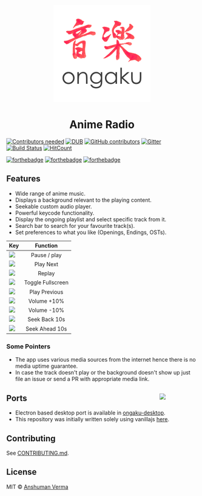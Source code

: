 <p align="center">
	<img src="./ongaku.png" alt="ongaku">
</p>

<h1 align="center">Anime Radio</h1>  

[![Contributors needed](https://img.shields.io/badge/contributors-needed-yellow.svg)](CONTRIBUTING.md)
[![DUB](https://img.shields.io/dub/l/vibe-d.svg)](https://github.com/animeongaku/ongaku-react/blob/master/LICENSE)
[![GitHub contributors](https://img.shields.io/github/contributors/animeongaku/ongaku-react.svg)](https://github.com/animeongaku/ongaku-react/graphs/contributors)
[![Gitter](https://img.shields.io/gitter/room/nwjs/nw.js.svg)](https://gitter.im/ongaku-react/Lobby)
[![Build Status](https://travis-ci.org/animeongaku/ongaku-react.svg?branch=master)](https://travis-ci.org/animeongaku/ongaku-react)
[![HitCount](https://hitt.herokuapp.com/animeongaku/ongaku-react.svg)](https://github.com/animeongaku/ongaku-react)

[![forthebadge](http://forthebadge.com/images/badges/built-with-love.svg)](http://forthebadge.com)
[![forthebadge](http://forthebadge.com/images/badges/uses-js.svg)](http://forthebadge.com)
[![forthebadge](http://forthebadge.com/images/badges/makes-people-smile.svg)](http://forthebadge.com)


## Features
* Wide range of anime music.
* Displays a background relevant to the playing content.
* Seekable custom audio player.
* Powerful keycode functionality.
* Display the ongoing playlist and select specific track from it.
* Search bar to search for your favourite track(s).
* Set preferences to what you like (Openings, Endings, OSTs).

| Key | Function |  
|:--------------|:----------------:|
| <img src="http://www.redbackstudios.com.au/enews/images/keyboard-button-Space-long.jpg" width="35"> | Pause / play |
| <img src="http://icons.iconarchive.com/icons/chromatix/keyboard-keys/128/letter-uppercase-N-icon.png" width="35"> | Play Next |
| <img src="http://icons.iconarchive.com/icons/chromatix/keyboard-keys/128/letter-uppercase-R-icon.png" width="35"> | Replay |
| <img src="http://icons.iconarchive.com/icons/chromatix/keyboard-keys/128/letter-uppercase-F-icon.png" width="35"> | Toggle Fullscreen |
| <img src="http://icons.iconarchive.com/icons/chromatix/keyboard-keys/128/letter-uppercase-L-icon.png" width="35"> | Play Previous |
| <img src="http://icons.iconarchive.com/icons/chromatix/keyboard-keys/128/arrow-up-icon.png" width="35"> | Volume +10% |
| <img src="http://icons.iconarchive.com/icons/chromatix/keyboard-keys/128/arrow-down-icon.png" width="35"> | Volume -10% |
| <img src="http://icons.iconarchive.com/icons/chromatix/keyboard-keys/128/arrow-left-icon.png" width="35"> | Seek Back 10s |
| <img src="http://icons.iconarchive.com/icons/chromatix/keyboard-keys/128/arrow-right-icon.png" width="35"> | Seek Ahead 10s |


### Some Pointers
* The app uses various media sources from the internet hence there is no media uptime guarantee.
* In case the track doesn't play or the background doesn't show up just file an issue or send a PR with appropriate media link.


## Ports [<img src="https://rawgit.com/sindresorhus/awesome-electron/master/electron-logo.svg" align="right" width="100">](https://electron.atom.io/)

* Electron based desktop port is available in [ongaku-desktop](https://github.com/Anshuman-Verma/ongaku-desktop.git).
* This repository was initially written solely using vanillajs [here](https://github.com/anshumanv/ongaku).



## Contributing

See [CONTRIBUTING.md](CONTRIBUTING.md).
  

## License

MIT © [Anshuman Verma](https://twitter.com/Anshumaniac12)
